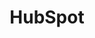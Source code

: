 ---
blog: https://thinkgrowth.org/
facebook: http://www.facebook.com/hubspot
github: hubspot
guide: https://www.hubspot.com/newsroom
instagram: http://www.instagram.com/hubspot
linkedin: http://www.linkedin.com/company/hubspot
logohandle: hubspot
pinterest: http://www.pinterest.com/hubspot
sort: hubspot
title: HubSpot
twitter: hubspot
website: https://www.hubspot.com/
wikipedia: https://en.wikipedia.org/wiki/HubSpot
youtube: https://youtube.com/user/HubSpot
---